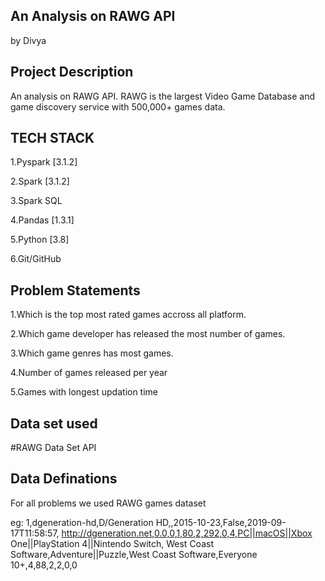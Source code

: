 ## An Analysis on RAWG API

by Divya

## Project Description

An analysis on RAWG API.
RAWG is the largest Video Game Database and game discovery service with 500,000+ games data.

## TECH STACK

1.Pyspark [3.1.2]

2.Spark [3.1.2]

3.Spark SQL

4.Pandas [1.3.1]

5.Python [3.8]

6.Git/GitHub 



## Problem Statements

1.Which is the top most rated games accross all platform.

2.Which game developer has released the most number of games.

3.Which game genres has most games.

4.Number of games released per year

5.Games with longest updation time






## Data set used

#RAWG Data Set API


## Data Definations

 For all problems we used RAWG games dataset

eg: 1,dgeneration-hd,D/Generation HD,,2015-10-23,False,2019-09-17T11:58:57,
http://dgeneration.net,0.0,0,1,80,2,292,0,4,PC||macOS||Xbox One||PlayStation 4||Nintendo Switch,
West Coast Software,Adventure||Puzzle,West Coast Software,Everyone 10+,4,88,2,2,0,0



